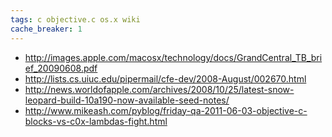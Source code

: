 ```yaml
---
tags: c objective.c os.x wiki
cache_breaker: 1
---
```


-   <http://images.apple.com/macosx/technology/docs/GrandCentral_TB_brief_20090608.pdf>
-   <http://lists.cs.uiuc.edu/pipermail/cfe-dev/2008-August/002670.html>
-   <http://news.worldofapple.com/archives/2008/10/25/latest-snow-leopard-build-10a190-now-available-seed-notes/>
-   <http://www.mikeash.com/pyblog/friday-qa-2011-06-03-objective-c-blocks-vs-c0x-lambdas-fight.html>
